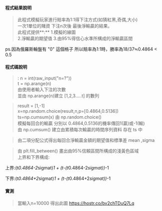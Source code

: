#### <i class="icon-file"></i>程式結果說明
>此程式模擬玩家進行賠率為1:1得下注方式(如猜紅黑,奇偶,大小)  
一次1單位的賭資 下注n次後 最後淨輸贏的結果。  
此程式提供**:** 
1.模擬的線圖    
2.淨輸贏的期望值
3.由95%得信心水準所構成的淨輸贏區間  

ps.因為俄羅斯輪盤有 "0" 這個格子
所以賠率為1:1時，勝率為18/37≒0.4864 < 0.5

#### <i class="icon-file"></i>程式碼說明

>: n = int(raw_input("n=?"))  
t = np.arange(n)  
由使用者輸入下注的次數  
並由 np.arange(n)建立 [1,2,3.....t] 的數列

>result = [1,-1]  
x=np.random.choice(result,n,p=[0.4864,0.5136])  
ts=np.cumsum(x) 由 np.random.choice()  
模擬每回合的輸贏 分別以 0.4864,0.5136的機率傳回1(贏)或-1(輸)  
由 np.cumsum() 建立由累積每次輸贏的時間序列資料 存在 ts 中

>由二項分配公式得出每回合淨輸贏金額的期望值和標準差 mean ,sigma

>由 plt.fill_between() 畫出由95%信賴區間所構成的淺黃色區域  
上界和下界構成:  

上界:(t*0.4864-2*sigmat)*1 + (t-(t*0.4864-2*sigmat))*-1  

下界:(t*0.4864+2*sigmat)*1 + (t-(t*0.4864+2*sigmat))*-1

#### <i class="icon-file"></i>實測 

>當輸入n=10000 得出此圖
https://hostr.co/bv2chTDuQ7Lq
